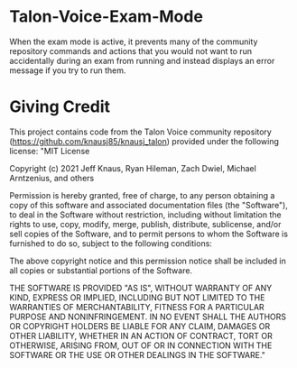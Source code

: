 # Talon-Voice-Exam-Mode
When the exam mode is active, it prevents many of the community repository commands and actions that you would not want to run accidentally during an exam from running and instead displays an error message if you try to run them.


# Giving Credit
This project contains code from the Talon Voice community repository (https://github.com/knausj85/knausj_talon) provided under the following license:
"MIT License

Copyright (c) 2021 Jeff Knaus, Ryan Hileman, Zach Dwiel, Michael Arntzenius, and others

Permission is hereby granted, free of charge, to any person obtaining a copy
of this software and associated documentation files (the "Software"), to deal
in the Software without restriction, including without limitation the rights
to use, copy, modify, merge, publish, distribute, sublicense, and/or sell
copies of the Software, and to permit persons to whom the Software is
furnished to do so, subject to the following conditions:

The above copyright notice and this permission notice shall be included in all
copies or substantial portions of the Software.

THE SOFTWARE IS PROVIDED "AS IS", WITHOUT WARRANTY OF ANY KIND, EXPRESS OR
IMPLIED, INCLUDING BUT NOT LIMITED TO THE WARRANTIES OF MERCHANTABILITY,
FITNESS FOR A PARTICULAR PURPOSE AND NONINFRINGEMENT. IN NO EVENT SHALL THE
AUTHORS OR COPYRIGHT HOLDERS BE LIABLE FOR ANY CLAIM, DAMAGES OR OTHER
LIABILITY, WHETHER IN AN ACTION OF CONTRACT, TORT OR OTHERWISE, ARISING FROM,
OUT OF OR IN CONNECTION WITH THE SOFTWARE OR THE USE OR OTHER DEALINGS IN THE
SOFTWARE."

